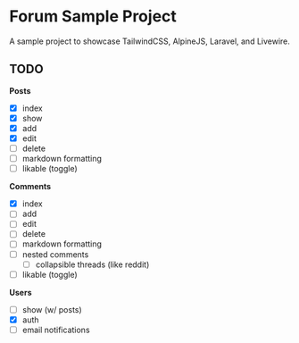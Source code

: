 # Forum Sample Project

A sample project to showcase TailwindCSS, AlpineJS, Laravel, and Livewire.

## TODO

**Posts**
- [x] index
- [x] show
- [x] add
- [x] edit
- [ ] delete
- [ ] markdown formatting
- [ ] likable (toggle)

**Comments**
- [x] index
- [ ] add
- [ ] edit
- [ ] delete
- [ ] markdown formatting
- [ ] nested comments
    - [ ] collapsible threads (like reddit)
- [ ] likable (toggle)

**Users**
- [ ] show (w/ posts)
- [x] auth
- [ ] email notifications

